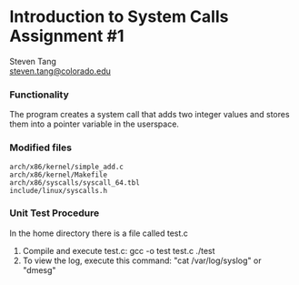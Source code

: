  Introduction to System Calls Assignment #1
 =======
 Steven Tang</br>
 steven.tang@colorado.edu

 
 ### Functionality

 The program creates a system call that adds two integer values and 
 stores them into a pointer variable in the userspace.
 
 ### Modified files

	arch/x86/kernel/simple_add.c
	arch/x86/kernel/Makefile
	arch/x86/syscalls/syscall_64.tbl
	include/linux/syscalls.h

 
 ### Unit Test Procedure

 In the home directory there is a file called test.c
 1. Compile and execute test.c:
	gcc -o test test.c 
	./test
 2. To view the log, execute this command:
	"cat /var/log/syslog"
	or
	"dmesg"
